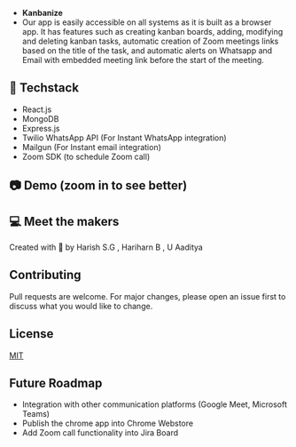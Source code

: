 - **Kanbanize** 
- Our app is easily accessible on all systems as it is built as a browser app. It has features such as creating kanban boards, adding, modifying and deleting kanban tasks, automatic creation of Zoom meetings links based on the title of the task, and automatic alerts on Whatsapp and Email with embedded meeting link before the start of the meeting. 


## 🔧 Techstack
- React.js
- MongoDB
- Express.js
- Twilio WhatsApp API (For Instant WhatsApp integration) 
- Mailgun (For Instant email integration) 
- Zoom SDK (to schedule Zoom call)





## 📷 Demo (zoom in to see better)

 

 

## 💻 Meet the makers

Created with 💖 by Harish S.G , Hariharn B , U Aaditya

## Contributing
Pull requests are welcome. For major changes, please open an issue first to discuss what you would like to change.

## License
[MIT](https://choosealicense.com/licenses/mit/)

## Future Roadmap
- Integration with other communication platforms (Google Meet, Microsoft Teams)
- Publish the chrome app into Chrome Webstore
- Add Zoom call functionality into Jira Board
